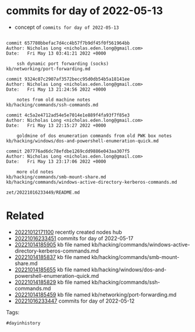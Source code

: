 # commits for day of 2022-05-13

- concept of `commits for day of 2022-05-13`

```

commit 657780bbefac7d4cc4b57f7b9df45f0f561964bb
Author: Nicholas Long <nicholas.eden.long@gmail.com>
Date:   Fri May 13 03:41:21 2022 +0000

    ssh dynamic port forwarding (socks)
kb/networking/port-forwarding.md

commit 9324c07c2907af3572becc95d0db54b5a18141ee
Author: Nicholas Long <nicholas.eden.long@gmail.com>
Date:   Fri May 13 21:24:56 2022 +0000

    notes from old machine notes
kb/hacking/commands/ssh-commands.md

commit 4c5a2e4712ad54e5e7014e1e889f4fa93f7f85e3
Author: Nicholas Long <nicholas.eden.long@gmail.com>
Date:   Fri May 13 22:15:27 2022 +0000

    goldmine of dos enumeration commands from old PWK box notes
kb/hacking/windows/dos-and-powershell-enumeration-quick.md

commit 207776ad6dc78efdbe1269cdd9886e043aa307f5
Author: Nicholas Long <nicholas.eden.long@gmail.com>
Date:   Fri May 13 23:17:06 2022 +0000

    more old notes
kb/hacking/commands/smb-mount-share.md
kb/hacking/commands/windows-active-directory-kerberos-commands.md
```

` zet/20221016233449/README.md `

# Related

- [20221012171100](/zet/20221012171100/README.md) recently created nodes hub
- [20221016233451](/zet/20221016233451/README.md) commits for day of 2022-05-17
- [20221014185905](/zet/20221014185905/README.md) kb file named kb/hacking/commands/windows-active-directory-kerberos-commands.md
- [20221014185837](/zet/20221014185837/README.md) kb file named kb/hacking/commands/smb-mount-share.md
- [20221014185655](/zet/20221014185655/README.md) kb file named kb/hacking/windows/dos-and-powershell-enumeration-quick.md
- [20221014185829](/zet/20221014185829/README.md) kb file named kb/hacking/commands/ssh-commands.md
- [20221014185459](/zet/20221014185459/README.md) kb file named kb/networking/port-forwarding.md
- [20221016233447](/zet/20221016233447/README.md) commits for day of 2022-05-12

Tags:

    #dayinhistory
